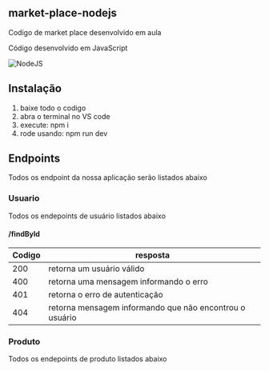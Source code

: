 ## market-place-nodejs

Codigo de market place desenvolvido em aula

Código desenvolvido em JavaScript  


![NodeJS](https://www.librebyte.net/wp-content/uploads/2021/01/200px-Node.js_logo.svg_.png "NodeJS")  

## Instalação

1. baixe todo o codigo
2. abra o terminal no VS code
3. execute: npm i
4. rode usando: npm run dev

## Endpoints

Todos os endpoint da nossa aplicação serão listados abaixo

### Usuario

Todos os endepoints de usuário listados abaixo

#### /findById


| Codigo | resposta                                                  |
| :------- | ----------------------------------------------------------- |
| 200    | retorna um usuário válido                               |
| 400    | retorna uma mensagem informando o erro                    |
| 401    | retorna o erro de autenticação                          |
| 404    | retorna mensagem informando que não encontrou o usuário |

### Produto

Todos os endepoints de produto listados abaixo
